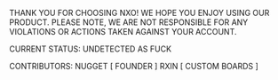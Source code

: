 THANK YOU FOR CHOOSING NXO! WE HOPE YOU ENJOY USING OUR PRODUCT. PLEASE NOTE, WE ARE NOT RESPONSIBLE FOR ANY VIOLATIONS OR ACTIONS TAKEN AGAINST YOUR ACCOUNT.

CURRENT STATUS: UNDETECTED AS FUCK

CONTRIBUTORS:
NUGGET [ FOUNDER ]
RXIN [ CUSTOM BOARDS ]
